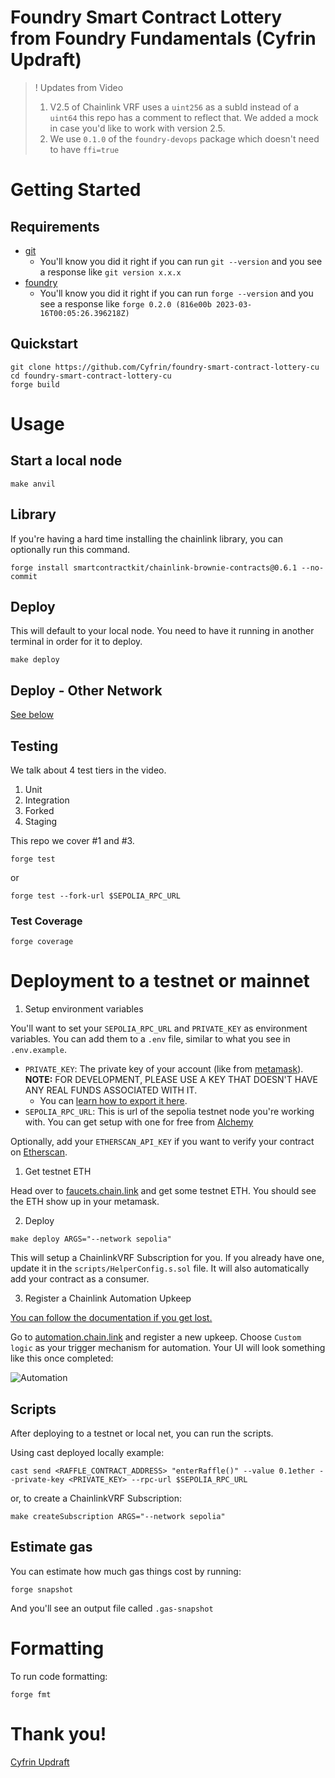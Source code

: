 # Foundry Smart Contract Lottery from Foundry Fundamentals (Cyfrin Updraft)


> ! Updates from Video
> 1. V2.5 of Chainlink VRF uses a `uint256` as a subId instead of a `uint64` this repo has a comment to reflect that. We added a mock in case you'd like to work with version 2.5.
> 2. We use `0.1.0` of the `foundry-devops` package which doesn't need to have `ffi=true`

# Getting Started

## Requirements

- [git](https://git-scm.com/book/en/v2/Getting-Started-Installing-Git)
  - You'll know you did it right if you can run `git --version` and you see a response like `git version x.x.x`
- [foundry](https://getfoundry.sh/)
  - You'll know you did it right if you can run `forge --version` and you see a response like `forge 0.2.0 (816e00b 2023-03-16T00:05:26.396218Z)`

## Quickstart

```
git clone https://github.com/Cyfrin/foundry-smart-contract-lottery-cu
cd foundry-smart-contract-lottery-cu
forge build
```

# Usage

## Start a local node

```
make anvil
```

## Library

If you're having a hard time installing the chainlink library, you can optionally run this command. 

```
forge install smartcontractkit/chainlink-brownie-contracts@0.6.1 --no-commit
```

## Deploy

This will default to your local node. You need to have it running in another terminal in order for it to deploy.

```
make deploy
```

## Deploy - Other Network

[See below](#deployment-to-a-testnet-or-mainnet)

## Testing

We talk about 4 test tiers in the video.

1. Unit
2. Integration
3. Forked
4. Staging

This repo we cover #1 and #3.

```
forge test
```

or

```
forge test --fork-url $SEPOLIA_RPC_URL
```

### Test Coverage

```
forge coverage
```

# Deployment to a testnet or mainnet

1. Setup environment variables

You'll want to set your `SEPOLIA_RPC_URL` and `PRIVATE_KEY` as environment variables. You can add them to a `.env` file, similar to what you see in `.env.example`.

- `PRIVATE_KEY`: The private key of your account (like from [metamask](https://metamask.io/)). **NOTE:** FOR DEVELOPMENT, PLEASE USE A KEY THAT DOESN'T HAVE ANY REAL FUNDS ASSOCIATED WITH IT.
  - You can [learn how to export it here](https://metamask.zendesk.com/hc/en-us/articles/360015289632-How-to-Export-an-Account-Private-Key).
- `SEPOLIA_RPC_URL`: This is url of the sepolia testnet node you're working with. You can get setup with one for free from [Alchemy](https://alchemy.com/?a=673c802981)

Optionally, add your `ETHERSCAN_API_KEY` if you want to verify your contract on [Etherscan](https://etherscan.io/).

1. Get testnet ETH

Head over to [faucets.chain.link](https://faucets.chain.link/) and get some testnet ETH. You should see the ETH show up in your metamask.

2. Deploy

```
make deploy ARGS="--network sepolia"
```

This will setup a ChainlinkVRF Subscription for you. If you already have one, update it in the `scripts/HelperConfig.s.sol` file. It will also automatically add your contract as a consumer.

3. Register a Chainlink Automation Upkeep

[You can follow the documentation if you get lost.](https://docs.chain.link/chainlink-automation/compatible-contracts)

Go to [automation.chain.link](https://automation.chain.link/new) and register a new upkeep. Choose `Custom logic` as your trigger mechanism for automation. Your UI will look something like this once completed:

![Automation](./img/automation.png)

## Scripts

After deploying to a testnet or local net, you can run the scripts.

Using cast deployed locally example:

```
cast send <RAFFLE_CONTRACT_ADDRESS> "enterRaffle()" --value 0.1ether --private-key <PRIVATE_KEY> --rpc-url $SEPOLIA_RPC_URL
```

or, to create a ChainlinkVRF Subscription:

```
make createSubscription ARGS="--network sepolia"
```

## Estimate gas

You can estimate how much gas things cost by running:

```
forge snapshot
```

And you'll see an output file called `.gas-snapshot`

# Formatting

To run code formatting:

```
forge fmt
```

# Thank you!

[Cyfrin Updraft](https://updraft.cyfrin.io)
